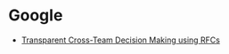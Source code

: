 # Google

* [Transparent Cross-Team Decision Making using RFCs](../patterns/2-structured/transparent-cross-team-decision-making-using-rfcs.md)